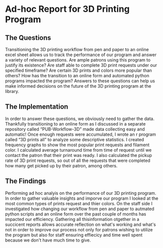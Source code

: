 # Ad-hoc Report for 3D Printing Program
 
## The Questions 

Transitioning the 3D printing workflow from pen and paper to an online excel sheet allows us to track the performance of our program and answer a variety of relevant questions. Are ample patrons using this program to justify its existence? Are staff able to complete 3D print requests under our specified timeframe? Are certain 3D prints and colors more popular than others? How has the transition to an online form and automated python programs impacted the program? Answers to these questions can help us make informed decisions on the future of the 3D printing program at the library.  

## The Implementation 

In order to answer these questions, we obviously need to gather the data. Thankfully transitioning to an online form as I discussed in a separate repository called “PUB-Workflow-3D” made data collecting easy and automatic! Once enough requests were accumulated, I wrote an r program called “3D prints all” to analyze some descriptive statistics. I created frequency graphs to show the most popular print requests and filament color. I calculated average turnaround time from time of request until we contact the patron that their print was ready. I also calculated the pickup rate of 3D print requests, so out of all the requests that were completed how many get picked up by their patron, among others. 

## The Findings 

Performing ad hoc analyis on the performance of our 3D printing program. In order to gather valuable insights and imporve our program I looked at the most common types of prints request and thier colors. On the staff side I investigated how changing our workflow from pen and paper to autmated python scripts and an online form over the past couple of months has impacted our efficiency. Gathering all thisinformation otgether in a succicent reports allows accurate reflection on what's working and what's not in order to improve our process not only for patrons wishing to utilize the program but also for staff ensuring effiecicy and time well spent because we don't have much time to give. 

